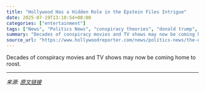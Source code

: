 ```yaml
---
title: "Hollywood Has a Hidden Role in the Epstein Files Intrigue"
date: 2025-07-19T13:10:54+08:00
categories: ["entertainment"]
tags: ["News", "Politics News", "conspiracy theories", "donald trump", "Epstein Files", "Jeffrey Epstein", "MAGA"]
summary: "Decades of conspiracy movies and TV shows may now be coming home to roost."
source_url: "https://www.hollywoodreporter.com/news/politics-news/the-epstein-files-conspiracy-theories-hollywood-1236318276/"
---
```


Decades of conspiracy movies and TV shows may now be coming home to roost.

---

*来源: [原文链接](https://www.hollywoodreporter.com/news/politics-news/the-epstein-files-conspiracy-theories-hollywood-1236318276/)*
